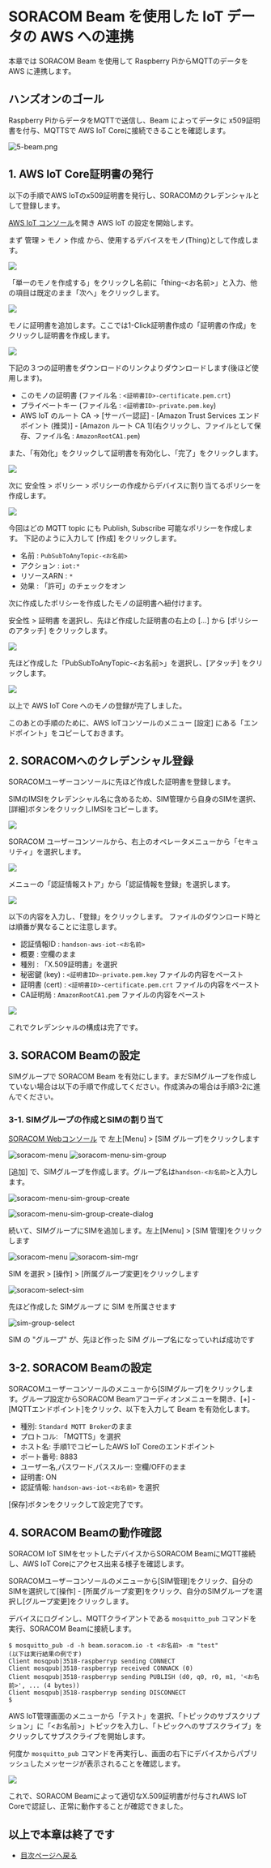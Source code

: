 
# SORACOM Beam を使用した IoT データの AWS への連携

本章では SORACOM Beam を使用して Raspberry PiからMQTTのデータを AWS に連携します。

## ハンズオンのゴール

Raspberry PiからデータをMQTTで送信し、Beam によってデータに x509証明書を付与、MQTTSで AWS IoT Coreに接続できることを確認します。

![5-beam.png](images/5-beam.png)

## 1. AWS IoT Core証明書の発行

以下の手順でAWS IoTのx509証明書を発行し、SORACOMのクレデンシャルとして登録します。

[AWS IoT コンソール](https://ap-northeast-1.console.aws.amazon.com/iot/home?region=ap-northeast-1#/home)を開き AWS IoT の設定を開始します。

まず 管理 > モノ > 作成 から、使用するデバイスをモノ(Thing)として作成します。

![](images/beam01.png)

「単一のモノを作成する」をクリックし名前に「thing-<お名前>」と入力、他の項目は既定のまま「次へ」をクリックします。

![](images/beam02.png)

モノに証明書を追加します。ここでは1-Click証明書作成の「証明書の作成」をクリックし証明書を作成します。

![](images/beam03.png)

下記の３つの証明書をダウンロードのリンクよりダウンロードします(後ほど使用します)。

- このモノの証明書 (ファイル名 : `<証明書ID>-certificate.pem.crt`)
- プライベートキー (ファイル名 : `<証明書ID>-private.pem.key`)
- AWS IoT のルート CA → [サーバー認証] - [Amazon Trust Services エンドポイント (推奨)] - [Amazon ルート CA 1](右クリックし、ファイルとして保存、ファイル名 : `AmazonRootCA1.pem`)

また、「有効化」をクリックして証明書を有効化し、「完了」をクリックします。

![](images/beam04.png)

次に 安全性 > ポリシー > ポリシーの作成からデバイスに割り当てるポリシーを作成します。

![](images/beam05.png)

今回はどの MQTT topic にも Publish, Subscribe 可能なポリシーを作成します。
下記のように入力して [作成] をクリックします。

- 名前 : `PubSubToAnyTopic-<お名前>`
- アクション : `iot:*`
- リソースARN : `*`
- 効果 : 「許可」のチェックをオン

次に作成したポリシーを作成したモノの証明書へ紐付けます。

安全性 > 証明書 を選択し、先ほど作成した証明書の右上の […] から [ポリシーのアタッチ] をクリックします。

![](images/beam06.png)

先ほど作成した「PubSubToAnyTopic-<お名前>」を選択し、[アタッチ] をクリックします。

![](images/beam07.png)

以上で AWS IoT Core へのモノの登録が完了しました。

このあとの手順のために、AWS IoTコンソールのメニュー [設定] にある「エンドポイント」をコピーしておきます。

## 2. SORACOMへのクレデンシャル登録

SORACOMユーザーコンソールに先ほど作成した証明書を登録します。

SIMのIMSIをクレデンシャル名に含めるため、SIM管理から自身のSIMを選択、[詳細]ボタンをクリックしIMSIをコピーします。

![](images/cred00.png)

SORACOM ユーザーコンソールから、右上のオペレータメニューから「セキュリティ」を選択します。

![](images/cred01.png)

メニューの「認証情報ストア」から「認証情報を登録」を選択します。

![](images/cred02.png)

以下の内容を入力し、「登録」をクリックします。
ファイルのダウンロード時とは順番が異なることに注意します。

- 認証情報ID : `handson-aws-iot-<お名前>`
- 概要 : 空欄のまま
- 種別 : 「X.509証明書」を選択
- 秘密鍵 (key) : `<証明書ID>-private.pem.key` ファイルの内容をペースト
- 証明書 (cert) : `<証明書ID>-certificate.pem.crt` ファイルの内容をペースト
- CA証明局 : `AmazonRootCA1.pem` ファイルの内容をペースト

![](images/cred03.png)

これでクレデンシャルの構成は完了です。

## 3. SORACOM Beamの設定

SIMグループで SORACOM Beam を有効にします。まだSIMグループを作成していない場合は以下の手順で作成してください。作成済みの場合は手順3-2に進んでください。

### 3-1. SIMグループの作成とSIMの割り当て

[SORACOM Webコンソール](https://console.soracom.io/) で 左上[Menu] > [SIM グループ]をクリックします

![soracom-menu](https://docs.google.com/drawings/d/e/2PACX-1vRhgmsjqpncv2HQ0jAZwiYf0knTfvmCMl6x_flrdeGQV4N60trp8M981gCAfitVSmXU4tqAYm6MmyRb/pub?w=331&h=410)
![soracom-menu-sim-group](https://docs.google.com/drawings/d/e/2PACX-1vTqI-f2K8n-TuUvVEGPnmDcFxG2f87so3Qfe5K11sn0pXG8Q4v2lJX0UT9tjlH7sDQRb1FC7aFfckjb/pub?w=353&h=290)

[追加] で、SIMグループを作成します。グループ名は`handson-<お名前>`と入力します。

![soracom-menu-sim-group-create](https://docs.google.com/drawings/d/e/2PACX-1vQ-wJ7Ixk-BQDtxXweBkhl-deBJzh3behOo_rQNNxm3gO73sKHEV_RvqO7cWrSKJT0AZltPaF_K0qPf/pub?w=381&h=315)

![soracom-menu-sim-group-create-dialog](https://docs.google.com/drawings/d/e/2PACX-1vRjDUj0AzCWEBNyy9GTqWf6jPANTk4WIEZcarMaYd9GhbM-_2AhBru9WglGRplqo0jUroC9rIq82G8h/pub?w=631&h=306)

続いて、SIMグループにSIMを追加します。左上[Menu] > [SIM 管理]をクリックします

![soracom-menu](https://docs.google.com/drawings/d/e/2PACX-1vRhgmsjqpncv2HQ0jAZwiYf0knTfvmCMl6x_flrdeGQV4N60trp8M981gCAfitVSmXU4tqAYm6MmyRb/pub?w=331&h=410)
![soracom-sim-mgr](https://docs.google.com/drawings/d/e/2PACX-1vTUi6LN6Hsctv4KdaZj8uOUFg_ZyROx73f1TzFq41KIlRzjUmE_bc2NR5UnS8cn15TD_S2s8FA-DHzA/pub?w=353&h=290)

SIM を選択 > [操作] > [所属グループ変更]をクリックします

![soracom-select-sim](https://docs.google.com/drawings/d/e/2PACX-1vQpULGXvkk5htY266aDd2iWJueVphdm8DFRVy_BF5JnWnZfBBLF19U42ni5lU6VxN5ucmwqKHx4ACjg/pub?w=526&h=489)

先ほど作成した SIMグループ に SIM を所属させます

![sim-group-select](https://docs.google.com/drawings/d/e/2PACX-1vR1DJQnKw0NVvv83qxiTiDkh0AYfF6u8g3En7EDQtt2M2OjCRzl_tmlB-02cyiLBHLwWHjpOshFKTAA/pub?w=643&h=334)

SIM の "グループ" が、先ほど作った SIM グループ名になっていれば成功です

## 3-2. SORACOM Beamの設定

SORACOMユーザーコンソールのメニューから[SIMグループ]をクリックします。グループ設定からSORACOM Beamアコーディオンメニューを開き、[+] - [MQTTエンドポイント]をクリック、以下を入力して Beam を有効化します。

- 種別: `Standard MQTT Broker`のまま
- プロトコル: 「MQTTS」を選択
- ホスト名: 手順1でコピーしたAWS IoT Coreのエンドポイント
- ポート番号: 8883
- ユーザー名,パスワード,パススルー: 空欄/OFFのまま
- 証明書: ON
- 認証情報: `handson-aws-iot-<お名前>` を選択

[保存]ボタンをクリックして設定完了です。

## 4. SORACOM Beamの動作確認

SORACOM IoT SIMをセットしたデバイスからSORACOM BeamにMQTT接続し、AWS IoT Coreにアクセス出来る様子を確認します。

SORACOMユーザーコンソールのメニューから[SIM管理]をクリック、自分のSIMを選択して[操作] - [所属グループ変更]をクリック、自分のSIMグループを選択し[グループ変更]をクリックします。

デバイスにログインし、MQTTクライアントである `mosquitto_pub` コマンドを実行、SORACOM Beamに接続します。

```
$ mosquitto_pub -d -h beam.soracom.io -t <お名前> -m "test"
(以下は実行結果の例です)
Client mosqpub|3518-raspberryp sending CONNECT
Client mosqpub|3518-raspberryp received CONNACK (0)
Client mosqpub|3518-raspberryp sending PUBLISH (d0, q0, r0, m1, '<お名前>', ... (4 bytes))
Client mosqpub|3518-raspberryp sending DISCONNECT
$
```

AWS IoT管理画面のメニューから「テスト」を選択、「トピックのサブスクリプション」に「<お名前>」トピックを入力し、「トピックへのサブスクライブ」をクリックしてサブスクライブを開始します。

何度か `mosquitto_pub` コマンドを再実行し、画面の右下にデバイスからパブリッシュしたメッセージが表示されることを確認します。

![](images/awsiot01.png)

これで、SORACOM Beamによって適切なX.509証明書が付与されAWS IoT Coreで認証し、正常に動作することが確認できました。

## 以上で本章は終了です

* [目次ページへ戻る](index.md)
